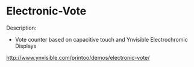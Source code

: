 Electronic-Vote
===============

Description:
* Vote counter based on capacitive touch and Ynvisible Electrochromic Displays

http://www.ynvisible.com/printoo/demos/electronic-vote/
